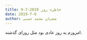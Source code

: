 ```yaml
---
title: خاطره روز 2019-7-9
date: 2019-7-9
author: شعبان محمد حسنی
---
```


امروزم یه روز عادی بود مثل روزای گذشته.